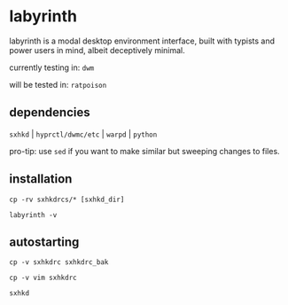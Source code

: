 # labyrinth
labyrinth is a modal desktop environment interface, built with typists and power users in mind, albeit deceptively minimal. 

currently testing in: `dwm`

will be tested in: `ratpoison`

## dependencies

`sxhkd` |
`hyprctl/dwmc/etc` |
`warpd` | 
`python`


pro-tip: use `sed` if you want to make similar but sweeping changes to files.

## installation

`cp -rv sxhkdrcs/* [sxhkd_dir]` 

`labyrinth -v`

## autostarting

`cp -v sxhkdrc sxhkdrc_bak`

`cp -v vim sxhkdrc`

`sxhkd`
